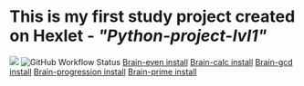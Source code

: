 # This is my first study project created on Hexlet - <i>"Python-project-lvl1"</i> 
<a href="https://codeclimate.com/github/SaiWeb5/python-project-lvl1/maintainability"><img src="https://api.codeclimate.com/v1/badges/923b9a89c6a86d5f8255/maintainability" /></a>
<img alt="GitHub Workflow Status" src="https://img.shields.io/github/workflow/status/SaiWeb5/python-project-lvl1/Linter%20CI?style=plastic">
[Brain-even install](https://asciinema.org/a/8njmba5xY1zphDDlAkXG2rLOe)
[Brain-calc install](https://asciinema.org/a/Vhvk07uBP2f9SaTmwQWMNuhrK)
[Brain-gcd install](https://asciinema.org/a/PynqXNZ6bonAtchhem6YNayEO)
[Brain-progression install](https://asciinema.org/a/vLEv4mezIt9I9oTWjESu5vhfU)
[Brain-prime install](https://asciinema.org/a/4XCGTrcobqe7nN2PnXQ5st01F)
